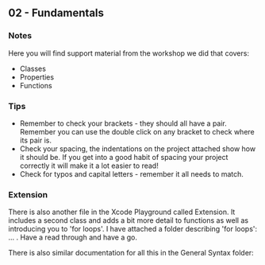 ## 02 - Fundamentals 

### Notes

Here you will find support material from the workshop we did that covers: 
+ Classes
+ Properties
+ Functions

### Tips
+ Remember to check your brackets - they should all have a pair. Remember you can use the double click on any bracket to check where its pair is.
+ Check your spacing, the indentations on the project attached show how it should be. If you get into a good habit of spacing your project correctly it will make it a lot easier to read!  
+ Check for typos and capital letters - remember it all needs to match.


### Extension
There is also another file in the Xcode Playground called Extension. It includes a second class and adds a bit more detail to functions as well as introducing you to 'for loops'. I have attached a folder describing 'for loops': ... . Have a read through and have a go. 

There is also similar documentation for all this in the General Syntax folder: 







